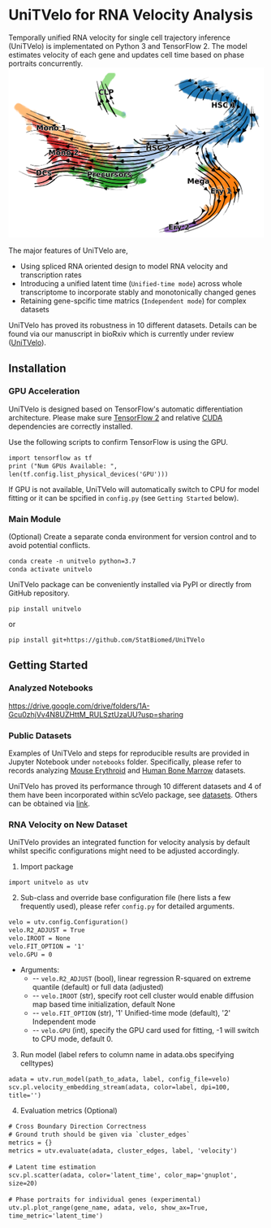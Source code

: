 # UniTVelo for RNA Velocity Analysis

Temporally unified RNA velocity for single cell trajectory inference (UniTVelo) is implementated on Python 3 and TensorFlow 2. The model estimates velocity of each gene and updates cell time based on phase portraits concurrently.
![human bone marrow velocity stream](figures/HumanBoneMarrow.png)

The major features of UniTVelo are,

* Using spliced RNA oriented design to model RNA velocity and transcription rates
* Introducing a unified latent time (`Unified-time mode`) across whole transcriptome to incorporate stably and monotonically changed genes
* Retaining gene-spcific time matrics (`Independent mode`) for complex datasets

UniTVelo has proved its robustness in 10 different datasets. Details can be found via our manuscript in bioRxiv which is currently under review ([UniTVelo](https://www.biorxiv.org/content/10.1101/2022.04.27.489808v1)).

## Installation

### GPU Acceleration

UniTVelo is designed based on TensorFlow's automatic differentiation architecture. Please make sure [TensorFlow 2](https://www.tensorflow.org/install) and relative [CUDA](https://developer.nvidia.com/cuda-downloads) dependencies are correctly installed.

Use the following scripts to confirm TensorFlow is using the GPU.

```python3
import tensorflow as tf
print ("Num GPUs Available: ", len(tf.config.list_physical_devices('GPU')))
```

If GPU is not available, UniTVelo will automatically switch to CPU for model fitting or it can be spcified in `config.py` (see `Getting Started` below).

### Main Module

(Optional) Create a separate conda environment for version control and to avoid potential conflicts.

```python3
conda create -n unitvelo python=3.7
conda activate unitvelo
```

UniTVelo package can be conveniently installed via PyPI or directly from GitHub repository.

```python3
pip install unitvelo
```

or

```python3
pip install git+https://github.com/StatBiomed/UniTVelo
```

## Getting Started

### Analyzed Notebooks
https://drive.google.com/drive/folders/1A-Gcu0zhjVv4N8UZHttM_RULSztUzaUU?usp=sharing

### Public Datasets

Examples of UniTVelo and steps for reproducible results are provided in Jupyter Notebook under `notebooks` folder. Specifically, please refer to records analyzing [Mouse Erythroid](notebooks/Figure2_ErythroidMouse.ipynb) and [Human Bone Marrow](notebooks/Figure3_BoneMarrow.ipynb) datasets.

UniTVelo has proved its performance through 10 different datasets and 4 of them have been incorporated within scVelo package, see [datasets](notebooks/README.md). Others can be obtained via [link](https://connecthkuhk-my.sharepoint.com/:f:/g/personal/gmz1229_connect_hku_hk/EkC47RWWUrtOqcWzJ0neDGEBKLZTHWZW7PPe3vhUo9sn6g?e=QyoLFJ).

### RNA Velocity on New Dataset

UniTVelo provides an integrated function for velocity analysis by default whilst specific configurations might need to be adjusted accordingly.

1. Import package

```python3
import unitvelo as utv
```

2. Sub-class and override base configuration file (here lists a few frequently used), please refer `config.py` for detailed arguments.

```python3
velo = utv.config.Configuration()
velo.R2_ADJUST = True 
velo.IROOT = None
velo.FIT_OPTION = '1'
velo.GPU = 0
```

* Arguments:
  * -- `velo.R2_ADJUST` (bool), linear regression R-squared on extreme quantile (default) or full data (adjusted)
  * -- `velo.IROOT` (str), specify root cell cluster would enable diffusion map based time initialization, default None
  * -- `velo.FIT_OPTION` (str), '1' Unified-time mode (default), '2' Independent mode
  * -- `velo.GPU` (int), specify the GPU card used for fitting, -1 will switch to CPU mode, default 0.

3. Run model (label refers to column name in adata.obs specifying celltypes)

```python3
adata = utv.run_model(path_to_adata, label, config_file=velo)
scv.pl.velocity_embedding_stream(adata, color=label, dpi=100, title='')
```

4. Evaluation metrics (Optional)

```python3
# Cross Boundary Direction Correctness
# Ground truth should be given via `cluster_edges`
metrics = {}
metrics = utv.evaluate(adata, cluster_edges, label, 'velocity')

# Latent time estimation
scv.pl.scatter(adata, color='latent_time', color_map='gnuplot', size=20)

# Phase portraits for individual genes (experimental)
utv.pl.plot_range(gene_name, adata, velo, show_ax=True, time_metric='latent_time')
```
